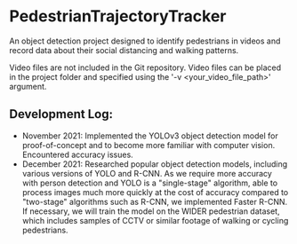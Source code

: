 # PedestrianTrajectoryTracker

An object detection project designed to identify pedestrians in videos and record data about their social distancing and walking patterns.

Video files are not included in the Git repository. Video files can be placed in the project folder and specified using the '-v <your_video_file_path>' argument.

Development Log:
- 
- November 2021: Implemented the YOLOv3 object detection model for proof-of-concept and to become more familiar with computer vision. Encountered accuracy issues.
- December 2021: Researched popular object detection models, including various versions of YOLO and R-CNN. As we require more accuracy with person detection and YOLO is a "single-stage" algorithm, able to process images much more quickly at the cost of accuracy compared to "two-stage" algorithms such as R-CNN, we implemented Faster R-CNN. If necessary, we will train the model on the WIDER pedestrian dataset, which includes samples of CCTV or similar footage of walking or cycling pedestrians.